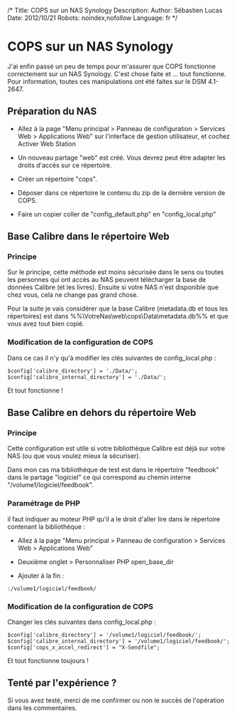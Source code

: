 /*
Title: COPS sur un NAS Synology
Description: 
Author: Sébastien Lucas
Date: 2012/10/21
Robots: noindex,nofollow
Language: fr
*/
# COPS sur un NAS Synology

J'ai enfin passé un peu de temps pour m'assurer que COPS fonctionne correctement sur un NAS Synology. C'est chose faite et ... tout fonctionne. Pour information, toutes ces manipulations ont été faites sur le DSM 4.1-2647.

## Préparation du NAS

*	Allez à la page "Menu principal > Panneau de configuration > Services Web > Applications Web" sur l'interface de gestion utilisateur, et cochez Activer Web Station

*	Un nouveau partage "web" est créé. Vous devrez peut être adapter les droits d'accès sur ce répertoire.

*	Créer un répertoire "cops".

*	Déposer dans ce répertoire le contenu du zip de la dernière version de COPS.

*	Faire un copier coller de "config_default.php" en "config_local.php"

## Base Calibre dans le répertoire Web

### Principe
Sur le principe, cette méthode est moins sécurisée dans le sens ou toutes les personnes qui ont accès au NAS peuvent télécharger la base de données Calibre (et les livres). Ensuite si votre NAS n'est disponible que chez vous, cela ne change pas grand chose.

Pour la suite je vais considérer que la base Calibre (metadata.db et tous les répertoires) est dans %%\\VotreNas\web\cops\Data\metadata.db%% et que vous avez tout bien copié.
### Modification de la configuration de COPS

Dans ce cas il n'y qu'à modifier les clés suivantes de config_local.php :
```
$config['calibre_directory'] = './Data/';
$config['calibre_internal_directory'] = './Data/';
```

Et tout fonctionne !
## Base Calibre en dehors du répertoire Web

### Principe
Cette configuration est utile si votre bibliothèque Calibre est déjà sur votre NAS (ou que vous voulez mieux la sécuriser).

Dans mon cas ma bibliothèque de test est dans le répertoire "feedbook" dans le partage "logiciel" ce qui correspond au chemin interne "/volume1/logiciel/feedbook".
### Paramétrage de PHP

il faut indiquer au moteur PHP qu'il a le droit d'aller lire dans le répertoire contenant la bibliothèque :

*	Allez à la page "Menu principal > Panneau de configuration > Services Web > Applications Web"

*	Deuxième onglet > Personnaliser PHP open_base_dir 

*	Ajouter à la fin :
```
:/volume1/logiciel/feedbook/
```
### Modification de la configuration de COPS

Changer les clés suivantes dans config_local.php :
```
$config['calibre_directory'] = '/volume1/logiciel/feedbook/';
$config['calibre_internal_directory'] = '/volume1/logiciel/feedbook/'; 
$config['cops_x_accel_redirect'] = "X-Sendfile";
```

Et tout fonctionne toujours !
## Tenté par l'expérience ?

Si vous avez testé, merci de me confirmer ou non le succès de l'opération dans les commentaires.
